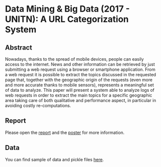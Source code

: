 # Data Mining & Big Data (2017 - UNITN): A URL Categorization System

## Abstract
Nowadays, thanks to the spread of mobile devices, people can easily access to the internet. News and other information can be retrieved by just submitting a
web request using a browser or smartphone application. From a web request it is possible to extract the topics discussed in the requested page that, together
with the geographic origin of the requests (even more and more accurate thanks to mobile sensors), represents a meaningful set of data to analyze.
This paper will present a system able to analyze logs of web requests in order to extract the main topics for a specific geographic area taking care
of both qualitative and performance aspect, in particular in avoiding costly re-computations.

## Report
Please open the [report](https://www.google.com) and the [poster](https://www.google.com) for more information.

## Data
You can find sample of data and pickle files [here](https://drive.google.com/file/d/0B8rf8YUqVOCxR0tMTUVObmFCVnM/view?usp=sharing).

